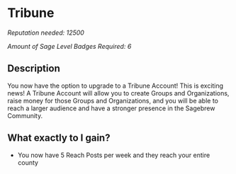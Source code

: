 # Tribune #
*Reputation needed: 12500*

*Amount of Sage Level Badges Required: 6*

## Description ##
You now have the option to upgrade to a Tribune Account! This is exciting news!
A Tribune Account will allow you to create Groups and Organizations, raise 
money for those Groups and Organizations, and you will be able to reach a 
larger audience and have a stronger presence in the Sagebrew Community.

## What exactly to I gain? ##
- You now have 5 Reach Posts per week and they reach your entire county